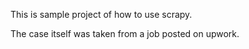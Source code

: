 This is sample project of how to use scrapy.

The case itself was taken from a job posted on upwork.
